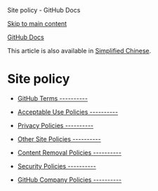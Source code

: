 Site policy - GitHub Docs

[Skip to main content](#main-content)

[](/en)[GitHub Docs](/en)

This article is also available in [Simplified Chinese](/cn/site-policy).

Site policy
==========

* [GitHub Terms ----------](/en/site-policy/github-terms)

* [Acceptable Use Policies ----------](/en/site-policy/acceptable-use-policies)

* [Privacy Policies ----------](/en/site-policy/privacy-policies)

* [Other Site Policies ----------](/en/site-policy/other-site-policies)

* [Content Removal Policies ----------](/en/site-policy/content-removal-policies)

* [Security Policies ----------](/en/site-policy/security-policies)

* [GitHub Company Policies ----------](/en/site-policy/github-company-policies)
